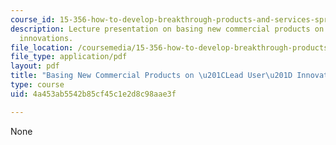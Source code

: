 ```yaml
---
course_id: 15-356-how-to-develop-breakthrough-products-and-services-spring-2012
description: Lecture presentation on basing new commercial products on "lead user"
  innovations.
file_location: /coursemedia/15-356-how-to-develop-breakthrough-products-and-services-spring-2012/4a453ab5542b85cf45c1e2d8c98aae3f_MIT15_356S12_lec02.pdf
file_type: application/pdf
layout: pdf
title: "Basing New Commercial Products on \u201CLead User\u201D Innovations"
type: course
uid: 4a453ab5542b85cf45c1e2d8c98aae3f

---
```

None